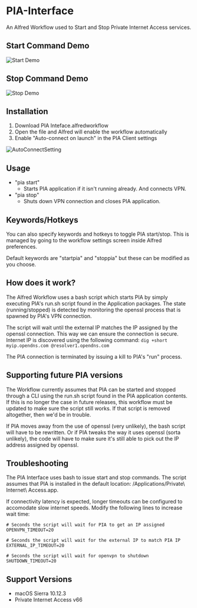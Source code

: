 # PIA-Interface
An Alfred Workflow used to Start and Stop Private Internet Access services.

## Start Command Demo

![Start Demo](https://zippy.gfycat.com/DeepCalculatingIaerismetalmark.gif)

## Stop Command Demo

![Stop Demo](https://zippy.gfycat.com/ChiefOffensiveIberianemeraldlizard.gif)

## Installation
1. Download PIA Inteface.alfredworkflow
2. Open the file and Alfred will enable the workflow automatically
3. Enable "Auto-connect on launch" in the PIA Client settings

![AutoConnectSetting](http://i.imgur.com/DQFWpza.png)

## Usage
- "pia start"
  - Starts PIA application if it isn't running already. And connects VPN.
- "pia stop"
  - Shuts down VPN connection and closes PIA application.

## Keywords/Hotkeys
You can also specify keywords and hotkeys to toggle PIA start/stop. This is managed by going to the workflow settings screen inside Alfred preferences.

Default keywords are "startpia" and "stoppia" but these can be modified as you choose.

## How does it work?
The Alfred Workflow uses a bash script which starts PIA by simply executing PIA's run.sh script found in the Application packages. The state (running/stopped) is detected by monitoring the openssl process that is spawned by PIA's VPN connection. 

The script will wait until the external IP matches the IP assigned by the openssl connection. This way we can ensure the connection is secure. Internet IP is discovered using the following command: `dig +short myip.opendns.com @resolver1.opendns.com`

The PIA connection is terminated by issuing a kill to PIA's "run" process.

## Supporting future PIA versions
The Workflow currently assumes that PIA can be started and stopped through a CLI using the run.sh script found in the PIA application contents. If this is no longer the case in future releases, this workflow must be updated to make sure the script still works. If that script is removed altogether, then we'd be in trouble.

If PIA moves away from the use of openssl (very unlikely), the bash script will have to be rewritten. Or if PIA tweaks the way it uses openssl (sorta unlikely), the code will have to make sure it's still able to pick out the IP address assigned by openssl.

## Troubleshooting
The PIA Interface uses bash to issue start and stop commands. The script assumes that PIA is installed in the default location: /Applications/Private\ Internet\ Access.app.

If connectivity latency is expected, longer timeouts can be configured to accomodate slow internet speeds. Modify the following lines to increase wait time:

```
# Seconds the script will wait for PIA to get an IP assigned
OPENVPN_TIMEOUT=20

# Seconds the script will wait for the external IP to match PIA IP
EXTERNAL_IP_TIMEOUT=20

# Seconds the script will wait for openvpn to shutdown
SHUTDOWN_TIMEOUT=20
```

## Support Versions
- macOS Sierra 10.12.3
- Private Internet Access v66
